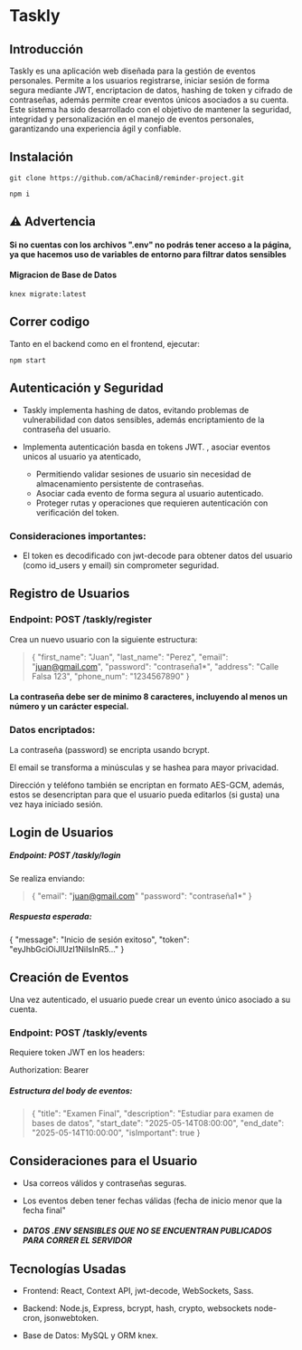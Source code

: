 # Taskly
## Introducción
Taskly es una aplicación web diseñada para la gestión de eventos personales. Permite a los usuarios registrarse, iniciar sesión de forma segura mediante JWT,  encriptacion de datos, hashing de token y cifrado de contraseñas, además permite crear eventos únicos asociados a su cuenta. Este sistema ha sido desarrollado con el objetivo de mantener la seguridad, integridad y personalización en el manejo de eventos personales, garantizando una experiencia ágil y confiable.

## Instalación 
`
git clone https://github.com/aChacin8/reminder-project.git
`

`
npm i
`

## ⚠️ Advertencia 

#### Si no cuentas con los archivos ".env" no podrás tener acceso a la página, ya que hacemos uso de variables de entorno para filtrar datos sensibles 

#### Migracion de Base de Datos 
`
knex migrate:latest
`
## Correr codigo
Tanto en el backend como en el frontend, ejecutar: 

`
npm start
`
## Autenticación y Seguridad

- Taskly implementa hashing de datos, evitando problemas de vulnerabilidad con datos sensibles, además encriptamiento de la contraseña del usuario.

- Implementa autenticación basda en tokens JWT. , asociar eventos unicos al usuario ya atenticado, 
   - Permitiendo validar sesiones de usuario  sin necesidad de almacenamiento persistente de contraseñas.
   - Asociar cada evento de forma segura al usuario autenticado.
   - Proteger rutas y operaciones que requieren autenticación con verificación del token.

### Consideraciones importantes:

-  El token es decodificado con jwt-decode para obtener datos del usuario (como id_users y email) sin comprometer seguridad.

## Registro de Usuarios
### Endpoint: POST /taskly/register

Crea un nuevo usuario con la siguiente estructura:

> {
  "first_name": "Juan",
> "last_name": "Perez",
> "email": "juan@gmail.com",
> "password": "contraseña1*",
> "address": "Calle Falsa 123",
> "phone_num": "1234567890"
}
#### La contraseña debe ser de minimo 8 caracteres, incluyendo al menos un número y un carácter especial.

### Datos encriptados:

La contraseña (password) se encripta usando bcrypt.

El email se transforma a minúsculas y se hashea para mayor privacidad.

Dirección y teléfono también se encriptan en formato AES-GCM, además, estos se desencriptan para que el usuario pueda editarlos (si gusta) una vez haya iniciado sesión.

## Login de Usuarios
##### Endpoint: POST /taskly/login
Se realiza enviando:

> {
  "email": "juan@gmail.com"
  "password": "contraseña1*"
}

##### Respuesta esperada:
> 
{
  "message": "Inicio de sesión exitoso",
  "token": "eyJhbGciOiJIUzI1NiIsInR5..."
}

## Creación de Eventos
Una vez autenticado, el usuario puede crear un evento único asociado a su cuenta.

### Endpoint: POST /taskly/events
Requiere token JWT en los headers:
> 
Authorization: Bearer <token>

##### Estructura del body de eventos:

> {
  "title": "Examen Final",
  "description": "Estudiar para examen de bases de datos",
  "start_date": "2025-05-14T08:00:00",
  "end_date": "2025-05-14T10:00:00",
  "isImportant": true
}

## Consideraciones para el Usuario
- Usa correos válidos y contraseñas seguras.

- Los eventos deben tener fechas válidas (fecha de inicio menor que la fecha final"

- ##### DATOS .ENV SENSIBLES QUE NO SE ENCUENTRAN PUBLICADOS PARA CORRER EL SERVIDOR

##  Tecnologías Usadas
- Frontend: React, Context API, jwt-decode, WebSockets, Sass.

- Backend: Node.js, Express, bcrypt, hash, crypto, websockets node-cron, jsonwebtoken.

- Base de Datos: MySQL y ORM knex.
